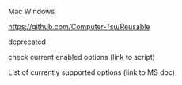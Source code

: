 Mac
Windows

https://github.com/Computer-Tsu/Reusable

deprecated

check current enabled options
(link to script)

List of currently supported options
(link to MS doc)
